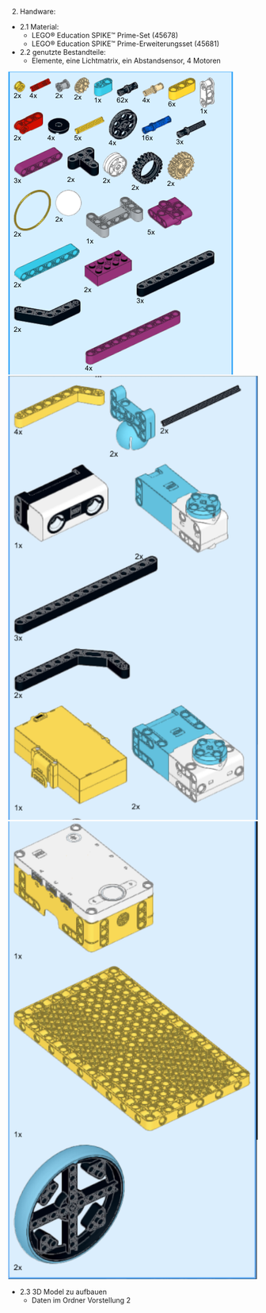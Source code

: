 
2. Handware:
 - 2.1 Material:
     - LEGO® Education SPIKE™ Prime-Set (45678)
     - LEGO® Education SPIKE™ Prime-Erweiterungsset (45681)
 - 2.2 genutzte Bestandteile:
     - Elemente, eine Lichtmatrix, ein Abstandsensor, 4 Motoren
  
       
![](https://github.com/XueruWang233/Lego/blob/main/Hardware/Standteile%201.png)
![](https://github.com/XueruWang233/Lego/blob/main/Hardware/Standteile%202.png)
![](https://github.com/XueruWang233/Lego/blob/main/Hardware/Standteile%203.png)

- 2.3 3D Model zu aufbauen
    - Daten im Ordner Vorstellung 2
